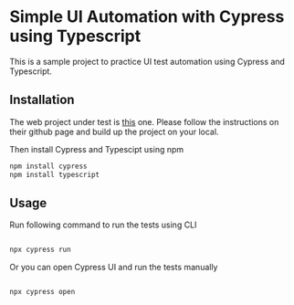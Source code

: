 
# Simple UI Automation with Cypress using Typescript

This is a sample project to practice UI test automation using Cypress and Typescript.


## Installation

The web project under test is [this](https://github.com/gothinkster/angularjs-realworld-example-app) one. Please follow the instructions on their github page
and build up the project on your local.

Then install Cypress and Typescipt using npm

```bash
npm install cypress
npm install typescript
```

## Usage

Run following command to run the tests using CLI

```cmd

npx cypress run

```

Or you can open Cypress UI and run the tests manually

```cmd

npx cypress open

```

